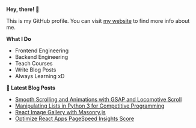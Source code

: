 **Hey, there! 👋**

This is my GitHub profile. You can visit [my website] to find more info about me.

**What I Do**

- Frontend Engineering
- Backend Engineering
- Teach Courses
- Write Blog Posts
- Always Learning xD

**📕 Latest Blog Posts**

<!-- BLOG-POST-LIST:START -->

- [Smooth Scrolling and Animations with GSAP and Locomotive Scroll](https://thetuteur.com/smooth-scrolling-and-animations-with-gsap-and-locomotive-scroll/?utm_source=rss&utm_medium=rss&utm_campaign=smooth-scrolling-and-animations-with-gsap-and-locomotive-scroll)
- [Manipulating Lists in Python 3 for Competitive Programming](https://thetuteur.com/manipulating-lists-in-python-3-for-comptetitive-programming/?utm_source=rss&utm_medium=rss&utm_campaign=manipulating-lists-in-python-3-for-comptetitive-programming)
- [React Image Gallery with Masonry.js](https://thetuteur.com/react-image-gallery-with-masonry-js/?utm_source=rss&utm_medium=rss&utm_campaign=react-image-gallery-with-masonry-js)
- [Optimize React Apps PageSpeed Insights Score](https://thetuteur.com/optimize-react-apps-pagespeed-insights-score/?utm_source=rss&utm_medium=rss&utm_campaign=optimize-react-apps-pagespeed-insights-score)
<!-- BLOG-POST-LIST:END -->

[my website]: https://ziadalzarka.com/

